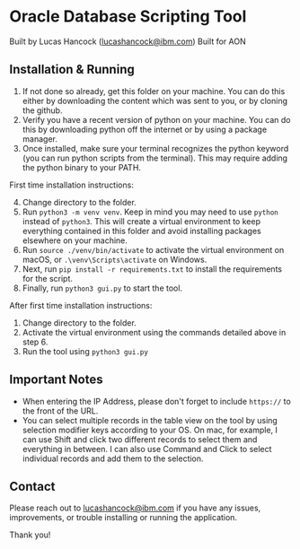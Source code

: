 # Oracle Database Scripting Tool

Built by Lucas Hancock (lucashancock@ibm.com)
Built for AON

## Installation & Running

1. If not done so already, get this folder on your machine. You can do this either by downloading the content which was sent to you, or by cloning the github.
2. Verify you have a recent version of python on your machine. You can do this by downloading python off the internet or by using a package manager.
3. Once installed, make sure your terminal recognizes the python keyword (you can run python scripts from the terminal). This may require adding the python binary to your PATH.

First time installation instructions:

4. Change directory to the folder.
5. Run `python3 -m venv venv`. Keep in mind you may need to use `python` instead of `python3`. This will create a virtual environment to keep everything contained in this folder and avoid installing packages elsewhere on your machine.
6. Run `source ./venv/bin/activate` to activate the virtual environment on macOS, or `.\venv\Scripts\activate` on Windows.
7. Next, run `pip install -r requirements.txt` to install the requirements for the script.
8. Finally, run `python3 gui.py` to start the tool.

After first time installation instructions:

1. Change directory to the folder.
2. Activate the virtual environment using the commands detailed above in step 6.
3. Run the tool using `python3 gui.py`

## Important Notes

- When entering the IP Address, please don't forget to include `https://` to the front of the URL.
- You can select multiple records in the table view on the tool by using selection modifier keys according to your OS. On mac, for example, I can use Shift and click two different records to select them and everything in between. I can also use Command and Click to select individual records and add them to the selection.

## Contact

Please reach out to lucashancock@ibm.com if you have any issues, improvements, or trouble installing or running the application.

Thank you!
